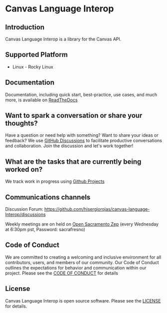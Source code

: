 # Canvas Language Interop

Introduction
-------
Canvas Language Interop is a library for the Canvas API.

Supported Platform
-------
* Linux - Rocky Linux

Documentation
--------------
Documentation, including quick start, best-practice, use cases, and much more, is available on [ReadTheDocs](https://canvas-language-interop.readthedocs.io/)

Want to spark a conversation or share your thoughts?
---
Have a question or need help with something? 
Want to share your ideas or feedback?
We use [GitHub Discussions](https://github.com/code4sac/canvas-language-interop/discussions) to facilitate productive conversations and collaboration. Join the discussion and let's work together!


What are the tasks that are currently being worked on?
------
We track work in progress using [Github Projects](https://github.com/orgs/code4sac/projects/22)

Communications channels
-------
Discussion Forum: https://github.com/hisergiorojas/canvas-language-Interop/discussions

Weekly meetings are on held on [Open Sacramento Zep](https://zep.us/play/yaOaxV) (every  Wednesday at 6:30pm pst, Password: sacrafresno)

Code of Conduct
---
We are committed to creating a welcoming and inclusive environment for all contributors, users, and members of our community. Our Code of Conduct outlines the expectations for behavior and communication within our project. Please see the [CODE OF CONDUCT](CODE_OF_CONDUCT.md) for details

License
-------
Canvas Language Interop is open source software. Please see the [LICENSE](LICENSE) for details.
